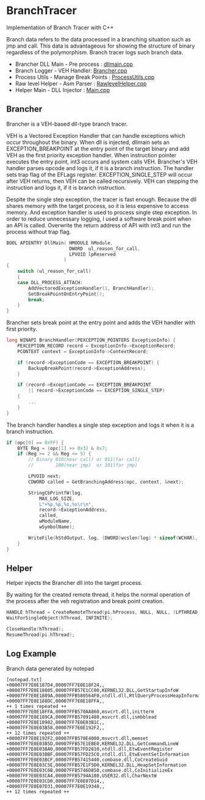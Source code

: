 # BranchTracer

Implementation of Branch Tracer with C++

Branch data refers to the data processed in a branching situation such as jmp and call. This data is advantageous for showing the structure of binary regardless of the polymorphism. Branch tracer logs such branch data.

- Brancher DLL Main - Pre process :  [dllmain.cpp](https://github.com/revsic/BranchTracer/blob/master/Brancher/Brancher/dllmain.cpp)
- Branch Logger - VEH Handler: [Brancher.cpp](https://github.com/revsic/BranchTracer/blob/master/Brancher/Brancher/Brancher.cpp)
- Process Utils - Manage Break Points : [ProcessUtils.cpp](https://github.com/revsic/BranchTracer/blob/master/Brancher/Brancher/ProcessUtils.cpp)
- Raw level Helper - Asm Parser : [RawlevelHelper.cpp](https://github.com/revsic/BranchTracer/blob/master/Brancher/Brancher/RawlevelHelper.cpp)
- Helper Main - DLL Injector : [Main.cpp](https://github.com/revsic/BranchTracer/blob/master/Brancher/Helper/main.cpp)

## Brancher

Brancher is a VEH-based dll-type branch tracer.

VEH is a Vectored Exception Handler that can handle exceptions which occur throughout the binary. When dll is injected, dllmain sets an EXCEPTION_BREAKPOINT at the entry point of the target binary and add VEH as the first priority exception handler. When instruction pointer executes the entry point, int3 occurs and system calls VEH. Brancher's VEH handler parses opcode and logs it, if it is a branch instruction. The handler sets trap flag of the EFLags register. EXCEPTION_SINGLE_STEP will occur after VEH returns, then VEH can be called recursively. VEH can stepping the instruction and logs it, if it is branch instruction.

Despite the single step exception, the tracer is fast enough. Because the dll shares memory with the target process, so it is less expensive to access memory. And exception handler is used to process single step exception. In order to reduce unnecessary logging, I used a software break point when an API is called. Overwrite the return address of API with int3 and run the process without trap flag.

```cpp
BOOL APIENTRY DllMain( HMODULE hModule,
                       DWORD  ul_reason_for_call,
                       LPVOID lpReserved
					 )
{
    switch (ul_reason_for_call)
    {
    case DLL_PROCESS_ATTACH:
        AddVectoredExceptionHandler(1, BranchHandler);
        SetBreakPointOnEntryPoint();
        break;
    }
}
```

Brancher sets break point at the entry point and adds the VEH handler with first priority.

```cpp
long WINAPI BranchHandler(PEXCEPTION_POINTERS ExceptionInfo) {
	PEXCEPTION_RECORD record = ExceptionInfo->ExceptionRecord;
	PCONTEXT context = ExceptionInfo->ContextRecord;

	if (record->ExceptionCode == EXCEPTION_BREAKPOINT) {
		BackupBreakPoint(record->ExceptionAddress);
	}

	if (record->ExceptionCode == EXCEPTION_BREAKPOINT
		|| record->ExceptionCode == EXCEPTION_SINGLE_STEP)
	{
        ...
    }
}
```

The branch handler handles a single step exception and logs it when it is a branch instruction.

```cpp
if (opc[0] == 0xFF) {
    BYTE Reg = (opc[1] >> 0x3) & 0x7;
    if (Reg >= 2 && Reg <= 5) {
        // Binary 010(near call) or 011(far call)
        //        100(near jmp)  or 101(far jmp)

        LPVOID next;
        CDWORD called = GetBranchingAddress(opc, context, &next);

        StringCbPrintfW(log,
            MAX_LOG_SIZE,
            L"+%p,%p,%s,%s\r\n",
            record->ExceptionAddress,
            called,
            wModuleName,
            wSymbolName);

        WriteFile(hStdOutput, log, (DWORD)wcslen(log) * sizeof(WCHAR), &written, NULL);
    }
}
```

## Helper

Helper injects the Brancher dll into the target process.

By waiting for the created remote thread, it helps the normal operation of the process after the veh registration and break point creation.

```cpp
HANDLE hThread = CreateRemoteThread(pi.hProcess, NULL, NULL, (LPTHREAD_START_ROUTINE)lpFunction, lpParam, NULL, NULL);
WaitForSingleObject(hThread, INFINITE);

CloseHandle(hThread);
ResumeThread(pi.hThread);
```

## Log Example

Branch data generated by notepad

```
[notepad.txt]
+00007FF7E0E187D4,00007FF7E0E18F24,,
+00007FF7E0E18805,00007FFB57E1CC00,KERNEL32.DLL,GetStartupInfoW
+00007FF7E0E1889A,00007FFB580564F0,ntdll.dll,RtlQueryProcessHeapInformation
+00007FF7E0E188DC,00007FF7E0E18FFA,,
++ 1 times repeated ++
+00007FF7E0E18FFA,00007FFB570AA860,msvcrt.dll,initterm
+00007FF7E0E189CA,00007FFB57091480,msvcrt.dll,ismbblead
+00007FF7E0E18982,00007FF7E0E03B1C,,
+00007FF7E0E03B58,00007FF7E0E192F2,,
++ 12 times repeated ++
+00007FF7E0E192F2,00007FFB570E4080,msvcrt.dll,memset
+00007FF7E0E03B5D,00007FFB57E1EBE0,KERNEL32.DLL,GetCommandLineW
+00007FF7E0E03BA0,00007FFB57FD2810,ntdll.dll,EtwEventRegister
+00007FF7E0E03BBF,00007FFB57FD25C0,ntdll.dll,EtwEventSetInformation
+00007FF7E0E03BCF,00007FFB57415440,combase.dll,CoCreateGuid
+00007FF7E0E03C5E,00007FFB57E1F5D0,KERNEL32.DLL,HeapSetInformation
+00007FF7E0E03C6B,00007FFB5746D850,combase.dll,CoInitializeEx
+00007FF7E0E03CA4,00007FFB5794A180,USER32.dll,CharNextW
+00007FF7E0E03CD0,00007FF7E0E07D14,,
+00007FF7E0E07D31,00007FF7E0E19340,,
++ 12 times repeated ++
```
